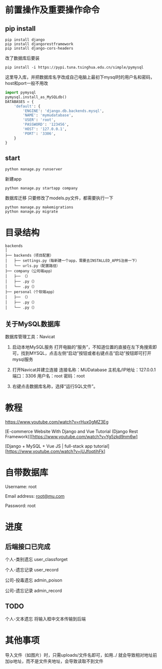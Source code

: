 # 前置操作及重要操作命令
## pip install
```
pip install django
pip install djangorestframework
pip install django-cors-headers
```
改了数据库后要装
```
pip install -i https://pypi.tuna.tsinghua.edu.cn/simple/pymysql
```
这里导入库，并把数据库名字改成自己电脑上最初下mysql时的用户名和密码，host和port一般不用改
```python
import pymysql
pymysql.install_as_MySQLdb()
DATABASES = {
    'default': {
        'ENGINE': 'django.db.backends.mysql',
        'NAME': 'mymudatabase',
        'USER': 'root',
        'PASSWORD': '123456',
        'HOST': '127.0.0.1',
        'PORT': '3306',
    }
}
```


## start
```
python manage.py runserver
```
新建app
```
python manage.py startapp company
```

数据库迁移 只要修改了models.py文件，都需要执行一下
```
python manage.py makemigrations
python manage.py migrate
```


# 目录结构

```
backends
│
├── backends（项目配置）
│   ├── settings.py（每新建一个app，需要去INSTALLED_APPS注册一下）
│   └── urls.py（配置路径）
├── company（公司端app）
│   ├── （）
│   ├── .py（）
│   └── .py（）
├── personal（个软端app）
│   ├── （）
│   ├── .py（）
│   └── .py（）
```

## 关于MySQL数据库

数据库管理工具：Navicat

1. 启动本地MySQL服务
打开电脑的“服务”，不知道位置的直接在左下角搜索即可，找到MYSQL，点击左侧“启动”按钮或者右键点击“启动”按钮即可打开mysql服务

2. 打开Navicat并建立连接
连接名称：MUDatabase
主机名/IP地址：127.0.0.1
端口：3306
用户名：root
密码：root

3. 右键点击数据库名称，选择“运行SQL文件”。



# 教程

https://www.youtube.com/watch?v=rHux0gMZ3Eg

[E-commerce Website With Django and Vue Tutorial (Django Rest Framework)][https://www.youtube.com/watch?v=Yg5zkd9nm6w]

[Django + MySQL + Vue JS | full-stack app tutorial][https://www.youtube.com/watch?v=jUJfoqtihFk]

# 自带数据库
Username: root

Email address: root@mu.com

Password: root


# 进度
## 后端接口已完成
个人-类别遗忘 user_classforget

个人-遗忘记录 user_record

公司-投毒遗忘 admin_poison

公司-遗忘记录 admin_record

## TODO
个人-文本遗忘 将输入框中文本传输到后端

# 其他事项
导入文件（如图片）时，只需uploads/文件名即可，如用../ 就会导致相对地址前加ip地址，而不是文件夹地址，会导致读取不到文件
